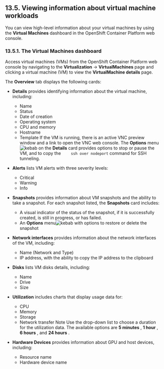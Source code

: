 ## 13.5. Viewing information about virtual machine workloads




You can view high-level information about your virtual machines by using the **Virtual Machines** dashboard in the OpenShift Container Platform web console.

### 13.5.1. The Virtual Machines dashboard




Access virtual machines (VMs) from the OpenShift Container Platform web console by navigating to the **Virtualization** → **VirtualMachines** page and clicking a virtual machine (VM) to view the **VirtualMachine details** page.

The **Overview** tab displays the following cards:

-  **Details** provides identifying information about the virtual machine, including:
    
    
    - Name
    - Status
    - Date of creation
    - Operating system
    - CPU and memory
    - Hostname
    - Template
    If the VM is running, there is an active VNC preview window and a link to open the VNC web console. The **Options** menu![kebab](https://access.redhat.com/webassets/avalon/d/OpenShift_Container_Platform-4.11-Virtualization-en-US/images/f468284ec3cc9bf27e6bd2c83849ca50/kebab.png)
    on the **Details** card provides options to stop or pause the VM, and to copy the `    ssh over nodeport` command for SSH tunneling.
    
    
-  **Alerts** lists VM alerts with three severity levels:
    
    
    - Critical
    - Warning
    - Info
    
-  **Snapshots** provides information about VM snapshots and the ability to take a snapshot. For each snapshot listed, the **Snapshots** card includes:
    
    
    - A visual indicator of the status of the snapshot, if it is successfully created, is still in progress, or has failed.
    - An **Options** menu![kebab](https://access.redhat.com/webassets/avalon/d/OpenShift_Container_Platform-4.11-Virtualization-en-US/images/f468284ec3cc9bf27e6bd2c83849ca50/kebab.png)
        with options to restore or delete the snapshot
    
-  **Network interfaces** provides information about the network interfaces of the VM, including:
    
    
    - Name (Network and Type)
    - IP address, with the ability to copy the IP address to the clipboard
    
-  **Disks** lists VM disks details, including:
    
    
    - Name
    - Drive
    - Size
    
-  **Utilization** includes charts that display usage data for:
    
    
    - CPU
    - Memory
    - Storage
    - Network transfer
    Note
    Use the drop-down list to choose a duration for the utilization data. The available options are **5 minutes** , **1 hour** , **6 hours** , and **24 hours** .
    
    
    
    
-  **Hardware Devices** provides information about GPU and host devices, including:
    
    
    - Resource name
    - Hardware device name
    


